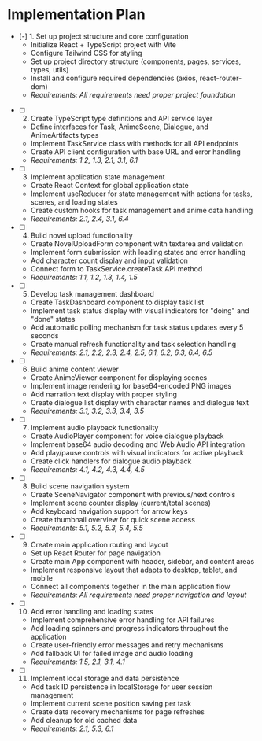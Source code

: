 # Implementation Plan

- [-] 1. Set up project structure and core configuration
  - Initialize React + TypeScript project with Vite
  - Configure Tailwind CSS for styling
  - Set up project directory structure (components, pages, services, types, utils)
  - Install and configure required dependencies (axios, react-router-dom)
  - _Requirements: All requirements need proper project foundation_

- [ ] 2. Create TypeScript type definitions and API service layer
  - Define interfaces for Task, AnimeScene, Dialogue, and AnimeArtifacts types
  - Implement TaskService class with methods for all API endpoints
  - Create API client configuration with base URL and error handling
  - _Requirements: 1.2, 1.3, 2.1, 3.1, 6.1_

- [ ] 3. Implement application state management
  - Create React Context for global application state
  - Implement useReducer for state management with actions for tasks, scenes, and loading states
  - Create custom hooks for task management and anime data handling
  - _Requirements: 2.1, 2.4, 3.1, 6.4_

- [ ] 4. Build novel upload functionality
  - Create NovelUploadForm component with textarea and validation
  - Implement form submission with loading states and error handling
  - Add character count display and input validation
  - Connect form to TaskService.createTask API method
  - _Requirements: 1.1, 1.2, 1.3, 1.4, 1.5_

- [ ] 5. Develop task management dashboard
  - Create TaskDashboard component to display task list
  - Implement task status display with visual indicators for "doing" and "done" states
  - Add automatic polling mechanism for task status updates every 5 seconds
  - Create manual refresh functionality and task selection handling
  - _Requirements: 2.1, 2.2, 2.3, 2.4, 2.5, 6.1, 6.2, 6.3, 6.4, 6.5_

- [ ] 6. Build anime content viewer
  - Create AnimeViewer component for displaying scenes
  - Implement image rendering for base64-encoded PNG images
  - Add narration text display with proper styling
  - Create dialogue list display with character names and dialogue text
  - _Requirements: 3.1, 3.2, 3.3, 3.4, 3.5_

- [ ] 7. Implement audio playback functionality
  - Create AudioPlayer component for voice dialogue playback
  - Implement base64 audio decoding and Web Audio API integration
  - Add play/pause controls with visual indicators for active playback
  - Create click handlers for dialogue audio playback
  - _Requirements: 4.1, 4.2, 4.3, 4.4, 4.5_

- [ ] 8. Build scene navigation system
  - Create SceneNavigator component with previous/next controls
  - Implement scene counter display (current/total scenes)
  - Add keyboard navigation support for arrow keys
  - Create thumbnail overview for quick scene access
  - _Requirements: 5.1, 5.2, 5.3, 5.4, 5.5_

- [ ] 9. Create main application routing and layout
  - Set up React Router for page navigation
  - Create main App component with header, sidebar, and content areas
  - Implement responsive layout that adapts to desktop, tablet, and mobile
  - Connect all components together in the main application flow
  - _Requirements: All requirements need proper navigation and layout_

- [ ] 10. Add error handling and loading states
  - Implement comprehensive error handling for API failures
  - Add loading spinners and progress indicators throughout the application
  - Create user-friendly error messages and retry mechanisms
  - Add fallback UI for failed image and audio loading
  - _Requirements: 1.5, 2.1, 3.1, 4.1_

- [ ] 11. Implement local storage and data persistence
  - Add task ID persistence in localStorage for user session management
  - Implement current scene position saving per task
  - Create data recovery mechanisms for page refreshes
  - Add cleanup for old cached data
  - _Requirements: 2.1, 5.3, 6.1_
